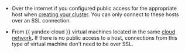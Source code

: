 * Over the internet if you configured public access for the appropriate host when [creating your cluster](../../../managed-mongodb/operations/cluster-create.md). You can only connect to these hosts over an SSL connection.


* From {{ yandex-cloud }} virtual machines located in the same [cloud network](../../../vpc/concepts/network.md). If there is no public access to a host, connections from this type of virtual machine don't need to be over SSL.

